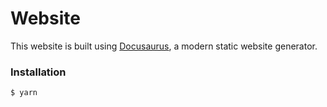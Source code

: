 # Website

This website is built using [Docusaurus](https://docusaurus.io/), a modern static website generator.

### Installation

```
$ yarn
```

